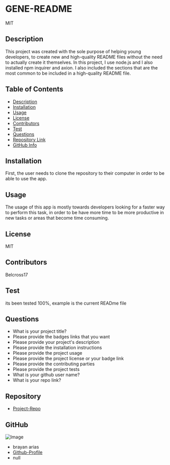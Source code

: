 
  # **GENE-README**
    
  MIT

  ## Description

  This project was created with the sole purpose of helping young developers, to create new and high-quality README files  without the need to actually create it themselves. In this project, I use node.js and I also installed npm inquirer and axion. I also included the sections that are the most common to be included in a high-quality README file.

  ## Table of Contents

  - [Description](#Description)
  - [Installation](#Installation)
  - [Usage](#Usage)
  - [License](#License)
  - [Contributors](#Contributors)
  - [Test](#Test)
  - [Questions](#Questions)
  - [Repository Link](#Repository)
  - [GitHub Info](#GitHub)

  ## Installation

  First, the user needs to clone the repository to their computer in order to be able to use  the app. 

  ## Usage

  The usage of this app is mostly towards developers looking for a faster way to perform this task, in order to be have more time to be more productive in new tasks or areas that become time consuming.

  ## License

  MIT

  ## Contributors

  Belcross17

  ## Test

  its been tested 100%, example is the current READme file

  ## Questions

  - What is your project title?
  - Please provide the badges links that you want
  - Please provide your project's description
  - Please provide the installation instructions
  - Please provide the project usage
  - Please provide the project license or your badge link
  - Please provide the contributing parties
  - Please provide the project tests
  - What is your github user name?
  - What is your repo link?

  ## Repository

  - [Project-Repo](https://github.com/belcross17/GENE-README)

  ## GitHub

  ![Image](undefined)
  - brayan arias
  - [Github-Profile](https://github.com/belcross17)
  - null

